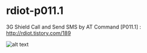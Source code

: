 # rdiot-p011.1
3G Shield Call and Send SMS by AT Command [P011.1] : http://rdiot.tistory.com/189
 
![alt text](http://cfile28.uf.tistory.com/image/261D3B3C57DD05CC1F024D)
